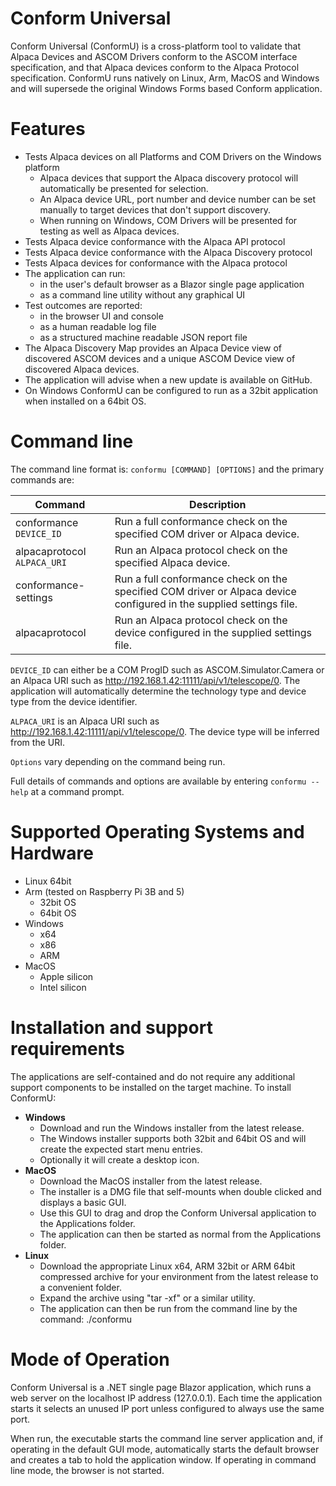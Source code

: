 # Conform Universal
Conform Universal (ConformU) is a cross-platform tool to validate that Alpaca Devices and ASCOM Drivers conform to the ASCOM interface specification, and that Alpaca devices conform to the Alpaca Protocol specification. ConformU runs natively on Linux, Arm, MacOS and Windows and will supersede the original Windows Forms based Conform application.

# Features
* Tests Alpaca devices on all Platforms and COM Drivers on the Windows platform
  * Alpaca devices that support the Alpaca discovery protocol will automatically be presented for selection.
  * An Alpaca device URL, port number and device number can be set manually to target devices that don't support discovery.
  * When running on Windows, COM Drivers will be presented for testing as well as Alpaca devices.
* Tests Alpaca device conformance with the Alpaca API protocol
* Tests Alpaca device conformance with the Alpaca Discovery protocol
* Tests Alpaca devices for conformance with the Alpaca protocol
* The application can run:
  * in the user's default browser as a Blazor single page application
  * as a command line utility without any graphical UI
* Test outcomes are reported:
  * in the browser UI and console
  * as a human readable log file
  * as a structured machine readable JSON report file
* The Alpaca Discovery Map provides an Alpaca Device view of discovered ASCOM devices and a unique ASCOM Device view of discovered Alpaca devices.
* The application will advise when a new update is available on GitHub.
* On Windows ConformU can be configured to run as a 32bit application when installed on a 64bit OS.

# Command line
The command line format is: `conformu [COMMAND] [OPTIONS]` and the primary commands are:

| __Command__ | __Description__ |
| --- | --- |
| conformance `DEVICE_ID` | Run a full conformance check on the specified COM driver or Alpaca device.|
| alpacaprotocol `ALPACA_URI` | Run an Alpaca protocol check on the specified Alpaca device. |
| conformance-settings&nbsp;&nbsp;&nbsp;&nbsp;&nbsp;&nbsp;&nbsp;&nbsp;&nbsp;&nbsp; | Run a full conformance check on the specified COM driver or Alpaca device configured in the supplied settings file. |
| alpacaprotocol | Run an Alpaca protocol check on the device configured in the supplied settings file. |


`DEVICE_ID` can either be a COM ProgID such as ASCOM.Simulator.Camera or an Alpaca URI such as http://192.168.1.42:11111/api/v1/telescope/0. The application will
automatically determine the technology type and device type from the device identifier.

`ALPACA_URI` is an Alpaca URI such as http://192.168.1.42:11111/api/v1/telescope/0. The device type will be inferred from the URI.

`Options` vary depending on the command being run.

Full details of commands and options are available by entering `conformu --help` at a command prompt.

# Supported Operating Systems and Hardware
* Linux 64bit
* Arm (tested on Raspberry Pi 3B and 5)
  * 32bit OS
  * 64bit OS
* Windows
  * x64
  * x86
  * ARM
* MacOS
  * Apple silicon
  * Intel silicon

# Installation and support requirements
The applications are self-contained and do not require any additional support components to be installed on the target machine. To install ConformU:
* **Windows**
  * Download and run the Windows installer from the latest release.
  * The Windows installer supports both 32bit and 64bit OS and will create the expected start menu entries.
  * Optionally it will create a desktop icon.
* **MacOS**
  * Download the MacOS installer from the latest release.
  * The installer is a DMG file that self-mounts when double clicked and displays a basic GUI.
  * Use this GUI to drag and drop the Conform Universal application to the Applications folder.
  * The application can then be started as normal from the Applications folder.
* **Linux**
  * Download the appropriate Linux x64, ARM 32bit or ARM 64bit compressed archive for your environment from the latest release to a convenient folder.
  * Expand the archive using "tar -xf" or a similar utility.
  * The application can then be run from the command line by the command: ./conformu

# Mode of Operation
Conform Universal is a .NET single page Blazor application, which runs a web server on the localhost IP address (127.0.0.1). Each time the application starts it selects an unused IP port unless configured to always use the same port.

When run, the executable starts the command line server application and, if operating in the default GUI mode, automatically starts the default browser and creates a tab to hold the application window. If operating in command line mode, the browser is not started.